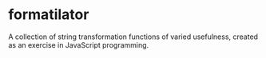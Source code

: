 # formatilator
A collection of string transformation functions of varied usefulness, created as an exercise in JavaScript programming.
